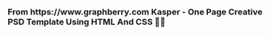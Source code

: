 <h3> From https://www.graphberry.com
Kasper - One Page Creative PSD Template
Using HTML And CSS 🦉🦉 </h3>
